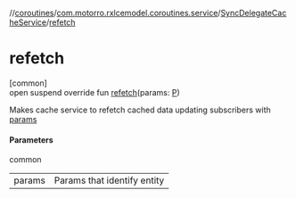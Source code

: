 //[coroutines](../../../index.md)/[com.motorro.rxlcemodel.coroutines.service](../index.md)/[SyncDelegateCacheService](index.md)/[refetch](refetch.md)

# refetch

[common]\
open suspend override fun [refetch](refetch.md)(params: [P](index.md))

Makes cache service to refetch cached data updating subscribers with [params](refetch.md)

#### Parameters

common

| | |
|---|---|
| params | Params that identify entity |
